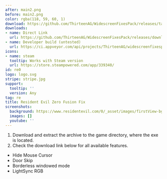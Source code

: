 ```yaml
---
after: main2.png
before: main2.png
color: rgba(118, 59, 60, 1)
download: https://github.com/ThirteenAG/WidescreenFixesPack/releases/tag/re0
downloads:
- name: Direct Link
  url: https://github.com/ThirteenAG/WidescreenFixesPack/releases/download/re0/ResidentEvil0.FusionFix.zip
- name: Developer build (untested)
  url: https://ci.appveyor.com/api/projects/ThirteenAG/widescreenfixespack/artifacts/ResidentEvil0.FusionFix.zip?branch=master
icons:
- name: steam
  tooltip: Works with Steam version
  url: https://store.steampowered.com/app/339340/
id: re0
logo: logo.svg
stripe: stripe.jpg
support:
  tooltip: ''
  version: Any
tag: re
title: Resident Evil Zero Fusion Fix
screenshots:
  background: https://www.residentevil.com/0/_asset/images/firstView-bg.jpg
  images: []
  youtube: ''
---
```


1. Download and extract the archive to the game directory, where the exe is located.
2. Check the download link below for all available features.

* Hide Mouse Cursor
* Door Skip
* Borderless windowed mode
* LightSync RGB
